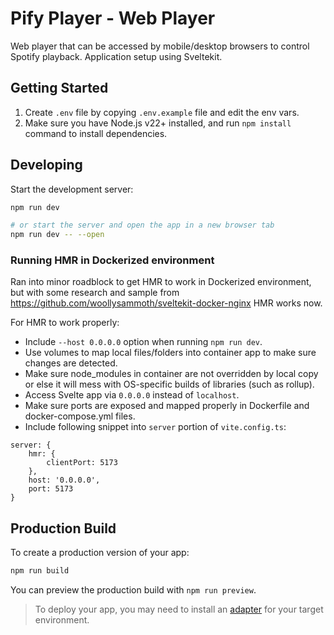 # Pify Player - Web Player

Web player that can be accessed by mobile/desktop browsers to control Spotify playback. Application setup using Sveltekit.

## Getting Started

1. Create `.env` file by copying `.env.example` file and edit the env vars.
2. Make sure you have Node.js v22+ installed, and run `npm install` command to install dependencies.

## Developing

Start the development server:

```bash
npm run dev

# or start the server and open the app in a new browser tab
npm run dev -- --open
```

### Running HMR in Dockerized environment

Ran into minor roadblock to get HMR to work in Dockerized environment, but with some research and sample from https://github.com/woollysammoth/sveltekit-docker-nginx HMR works now.

For HMR to work properly:

- Include `--host 0.0.0.0` option when running `npm run dev`.
- Use volumes to map local files/folders into container app to make sure changes are detected.
- Make sure node_modules in container are not overridden by local copy or else it will mess with OS-specific builds of libraries (such as rollup).
- Access Svelte app via `0.0.0.0` instead of `localhost`.
- Make sure ports are exposed and mapped properly in Dockerfile and docker-compose.yml files.
- Include following snippet into `server` portion of `vite.config.ts`:

```
server: {
    hmr: {
        clientPort: 5173
    },
    host: '0.0.0.0',
    port: 5173
}
```

## Production Build

To create a production version of your app:

```bash
npm run build
```

You can preview the production build with `npm run preview`.

> To deploy your app, you may need to install an [adapter](https://svelte.dev/docs/kit/adapters) for your target environment.
